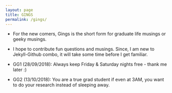 ```yaml
---
layout: page
title: GINGS
permalink: /gings/
---
```


* For the new comers, Gings is the short form for graduate life musings or geeky musings. 

* I hope to contribute fun questions and musings. Since, I am new to Jekyll-Github combo, it will take some time before I get familiar.

* GG1 (28/09/2018): Always keep Friday & Saturday nights free - thank me later :) 

* GG2 (13/10/2018): You are a true grad student if even at 3AM, you want to do your research instead of sleeping away. 
